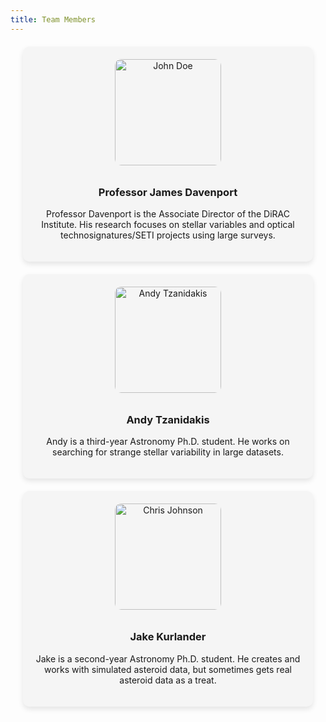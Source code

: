 ```yaml
---
title: Team Members
---
```


<style>
  .team-member {
    border-radius: 10px;
    box-shadow: 0 4px 8px rgba(0, 0, 0, 0.1);
    margin: 20px;
    padding: 20px;
    text-align: center;
    background-color: #f5f5f5;
  }

  .team-member img {
    border-radius: 10px; /* Maintain rounded corners */
    width: 170px;
    height: 170px; /* Set a fixed height to make images square */
    object-fit: cover; /* Maintain aspect ratio and cover the square */
    margin-bottom: 10px;
  }
</style>

<div class="team-member">
    <img src="https://astro.washington.edu/sites/astro/files/styles/portrait/public/photos/dsc_1248_headshot_sm.jpeg?h=51636879&itok=p0thH-0g" alt="John Doe">
    <h3>Professor James Davenport</h3>
    <p class="blurb">Professor Davenport is the Associate Director of the DiRAC Institute. His research focuses on stellar variables and optical technosignatures/SETI projects using large surveys.</p>
</div>

<div class="team-member">
    <img src="https://astro.washington.edu/sites/astro/files/styles/portrait/public/profile-images/Screen%20Shot%202024-02-10%20at%201.33.38%20PM.png?itok=vND0FoAm" alt="Andy Tzanidakis">
    <h3>Andy Tzanidakis</h3>
    <p class="blurb"> Andy is a third-year Astronomy Ph.D. student. He works on searching for strange stellar variability in large datasets.</p>
</div>

<div class="team-member">
    <img src="https://hackmd.io/_uploads/B1EemXTsT.png" alt="Chris Johnson">
    <h3>Jake Kurlander</h3>
    <p class="blurb">Jake is a second-year Astronomy Ph.D. student. He creates and works with simulated asteroid data, but sometimes gets real asteroid data as a treat.</p>
</div>

